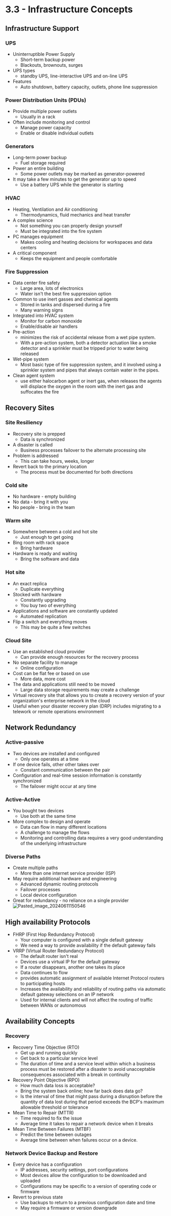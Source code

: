 # 3.3 - Infrastructure Concepts
## Infrastructure Support
### UPS
- Uninterruptible Power Supply
	- Short-term backup power
	- Blackouts, brownouts, surges
- UPS types
	- standby UPS, line-interactive UPS and on-line UPS
- Features
	- Auto shutdown, battery capacity, outlets, phone line suppression
### Power Distribution Units (PDUs)
- Provide multiple power outlets
	- Usually in a rack
- Often include monitoring and control
	- Manage power capacity
	- Enable or disable individual outlets
### Generators
- Long-term power backup
	- Fuel storage required
- Power an entire building
	- Some power outlets may be marked as generator-powered
- It may take a few minutes to get the generator up to speed
	- Use a battery UPS while the generator is starting
### HVAC
- Heating, Ventilation and Air conditioning
	- Thermodynamics, fluid mechanics and heat transfer
- A complex science
	- Not something you can properly design yourself
	- Must be integrated into the fire system
- PC manages equipment
	- Makes cooling and heating decisions for workspaces and data centers
- A critical component
	- Keeps the equipment and people comfortable
### Fire Suppression
- Data center fire safety
	- Large area, lots of electronics
	- Water isn't the best fire suppression option
- Common to use inert gasses and chemical agents
	- Stored in tanks and dispersed during a fire
	- Many warning signs
- Integrated into HVAC system
	- Monitor for carbon monoxide
	- Enable/disable air handlers
- Pre-action
	- minimizes the risk of accidental release from a wet pipe system.
	- With a pre-action system, both a detector actuation like a smoke detector and a sprinkler must be tripped prior to water being released
- Wet-pipe system
	- Most basic type of fire suppression system, and it involved using a sprinkler system and pipes that always contain water in the pipes.
- Clean agent system
	- use either halocarbon agent or inert gas, when releases the agents will displace the oxygen in the room with the inert gas and suffocates the fire
## Recovery Sites
### Site Resiliency
- Recovery site is prepped
	- Data is synchronized
- A disaster is called
	- Business processes failover to the alternate processing site
- Problem is addressed
	- This can take hours, weeks, longer
- Revert back to the primary location
	- The process must be documented for both directions
### Cold site
- No hardware - empty building
- No data - bring it with you
- No people - bring in the team
### Warm site
- Somewhere between a cold and hot site
	- Just enough to get going
- Bing room with rack space
	- Bring hardware
- Hardware is ready and waiting
	- Bring the software and data
### Hot site
- An exact replica
	- Duplicate everything
- Stocked with hardware
	- Constantly upgrading
	- You buy two of everything
- Applications and software are constantly updated
	- Automated replication
- Flip a switch and everything moves
	- This may be quite a few switches
### Cloud Site
- Use an established cloud provider
	- Can provide enough resources for the recovery process
- No separate facility to manage
	- Online configuration
- Cost can be flat fee or based on use
	- More data, more cost
- The data and applications still need to be moved
	- Large data storage requirements may create a challenge
- Virtual recovery site that allows you to create a recovery version of your organization's enterprise network in the cloud
- Useful when your disaster recovery plan (DRP) includes migrating to a telework or remote operations environment
## Network Redundancy
### Active-passive
- Two devices are installed and configured
	- Only one operates at a time
- If one device fails, other other takes over
	- Constant communication between the pair
- Configuration and real-time session information is constantly synchronized
	- The failover might occur at any time
### Active-Active
- You bought two devices
	- Use both at the same time
- More complex to design and operate
	- Data can flow in many different locations
	- A challenge to manage the flows
	- Monitoring and controlling data requires a very good understanding of the underlying infrastructure
### Diverse Paths
- Create multiple paths
	- More than one internet service provider (ISP)
- May require additional hardware and engineering
	- Advanced dynamic routing protocols
	- Failover processes
	- Local device configuration
- Great for redundancy - no reliance on a single provider
![Pasted_image_20240611150546](//assets/Pasted_image_20240611150546.webp)
## High availability Protocols
- FHRP (First Hop Redundancy Protocol)
	- Your computer is configured with a single default gateway
	- We need a way to provide availability if the default gateway fails
- VRRP (Virtual Router Redundancy Protocol)
	- The default router isn't real
	- Devices use a virtual IP for the default gateway
	- If a router disappears, another one takes its place
	- Data continues to flow
	- provides automatic assignment of available Internet Protocol routers to participating hosts
	- Increases the availability and reliability of routing paths via automatic default gateway selections on an IP network
	- Used for internal clients and will not affect the routing of traffic between WANs or autonomous
## Availability Concepts
### Recovery
- Recovery Time Objective (RTO)
	- Get up and running quickly
	- Get back to a particular service level
	- The duration of time and a service level within which a business process must be restored after a disaster to avoid unacceptable consequences associated with a break in continuity
- Recovery Point Objective (RPO)
	- How much data loss is acceptable?
	- Bring the system back online; how far back does data go?
	- Is the interval of time that might pass during a disruption before the quantity of data lost during that period exceeds the BCP's maximum allowable threshold or tolerance
- Mean Time to Repair (MTTR)
	- Time required to fix the issue
	- Average time it takes to repair a network device when it breaks
- Mean Time Between Failures (MTBF)
	- Predict the time between outages
	- Average time between when failures occur on a device.
### Network Device Backup and Restore
- Every device has a configuration
	- IP addresses, security settings, port configurations
	- Most devices allow the configuration to be downloaded and uploaded
	- Configurations may be specific to a version of operating code or firmware
- Revert to previous state
	- Use backups to return to a previous configuration date and time
	- May require a firmware or version downgrade
